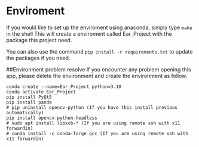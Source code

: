# Enviroment
If you would like to set up the enviroment using anaconda, simply type `make` in the shell
This will create a enviroment called Ear_Project with the package this project need.

You can also use the command `pip install -r requirements.txt` to update the packages if you need.

##Environment problem resolve
If you encounter any problem opening this app, please delete the environment and create the environment as follow.
```
conda create --name=Ear_Project python=3.10
conda activate Ear_Project
pip install PyQt5
pip install panda
# pip uninstall opencv-python (If you have this install previous automatically)
pip install opencv-python-headless
# sudo apt install libxcb-* (If you are using remote ssh with x11 forwardin)
# conda install -c conda-forge gcc (If you are using remote ssh with x11 forwardin)
```
